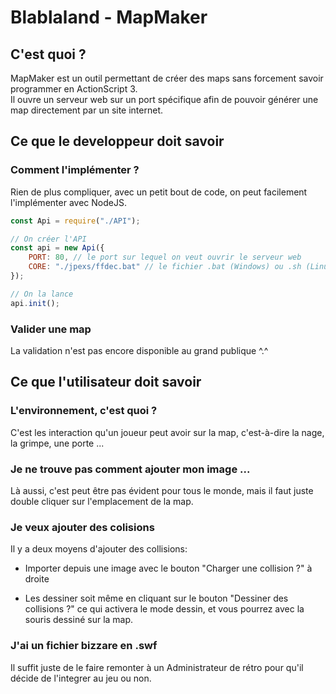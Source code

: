 # Blablaland - MapMaker

## C'est quoi ?

<p>
MapMaker est un outil permettant de créer des maps sans forcement savoir programmer en ActionScript 3.<br>
Il ouvre un serveur web sur un port spécifique afin de pouvoir générer une map directement par un site internet.
</p>

## Ce que le developpeur doit savoir

### Comment l'implémenter ?

<p>
Rien de plus compliquer, avec un petit bout de code, on peut facilement l'implémenter avec NodeJS.
</p>

```js
const Api = require("./API");

// On créer l'API
const api = new Api({
    PORT: 80, // le port sur lequel on veut ouvrir le serveur web
    CORE: "./jpexs/ffdec.bat" // le fichier .bat (Windows) ou .sh (Linux) de ffdec
});

// On la lance
api.init();
```

### Valider une map
La validation n'est pas encore disponible au grand publique ^.^

## Ce que l'utilisateur doit savoir

### L'environnement, c'est quoi ?

C'est les interaction qu'un joueur peut avoir sur la map, c'est-à-dire la nage, la grimpe, une porte ...

### Je ne trouve pas comment ajouter mon image ...
Là aussi, c'est peut être pas évident pour tous le monde, mais il faut juste double cliquer sur l'emplacement de la map.

### Je veux ajouter des colisions

Il y a deux moyens d'ajouter des collisions:<br>

- Importer depuis une image avec le bouton "Charger une collision ?" à droite

- Les dessiner soit même en cliquant sur le bouton "Dessiner des collisions ?" ce qui activera le mode dessin, et vous pourrez avec la souris dessiné sur la map.

### J'ai un fichier bizzare en .swf

Il suffit juste de le faire remonter à un Administrateur de rétro pour qu'il décide de l'integrer au jeu ou non.